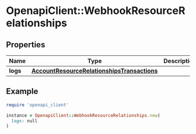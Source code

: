 # OpenapiClient::WebhookResourceRelationships

## Properties

| Name | Type | Description | Notes |
| ---- | ---- | ----------- | ----- |
| **logs** | [**AccountResourceRelationshipsTransactions**](AccountResourceRelationshipsTransactions.md) |  |  |

## Example

```ruby
require 'openapi_client'

instance = OpenapiClient::WebhookResourceRelationships.new(
  logs: null
)
```

